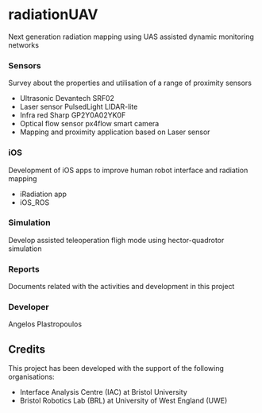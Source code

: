 # radiationUAV

Next generation radiation mapping using UAS assisted dynamic monitoring networks

### Sensors
Survey about the properties and utilisation of a range of proximity sensors

* Ultrasonic Devantech SRF02
* Laser sensor PulsedLight LIDAR-lite
* Infra red Sharp GP2Y0A02YK0F
* Optical flow sensor px4flow smart camera
* Mapping and proximity application based on Laser sensor

### iOS
Development of iOS apps to improve human robot interface and radiation mapping
* iRadiation app
* iOS_ROS

### Simulation
Develop assisted teleoperation fligh mode using hector-quadrotor simulation

### Reports
Documents related with the activities and development in this project

### Developer
Angelos Plastropoulos

## Credits
This project has been developed with the support of the following organisations:
* Interface Analysis Centre (IAC) at Bristol University
* Bristol Robotics Lab (BRL) at University of West England (UWE)
